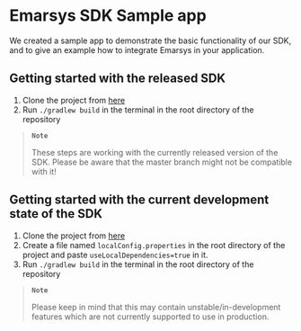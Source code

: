 # Emarsys SDK Sample app

We created a sample app to demonstrate the basic functionality of our SDK, and to give an example how to integrate Emarsys in your application.

## Getting started with the released SDK

1. Clone the project from [here](https://github.com/emartech/android-emarsys-sdk)
2. Run `./gradlew build` in the terminal in the root directory of the repository

> __`Note`__
>  
>  These steps are working with the currently released version of the SDK. Please be aware that the master branch might not be compatible with it!


## Getting started with the current development state of the SDK

1. Clone the project from [here](https://github.com/emartech/android-emarsys-sdk)
2. Create a file named `localConfig.properties` in the root directory of the project and paste `useLocalDependencies=true` in it.
3. Run `./gradlew build` in the terminal in the root directory of the repository

> __`Note`__
>  
>  Please keep in mind that this may contain unstable/in-development features which are not currently supported to use in production.


 